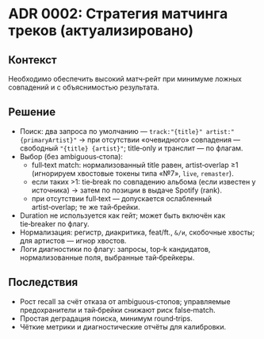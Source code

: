 # ADR 0002: Стратегия матчинга треков (актуализировано)

## Контекст
Необходимо обеспечить высокий матч‑рейт при минимуме ложных совпадений и с объяснимостью результата.

## Решение
- Поиск: два запроса по умолчанию — `track:"{title}" artist:"{primaryArtist}"` → при отсутствии «очевидного» совпадения — свободный `"{title} {artist}"`; title‑only и транслит — по флагам.
- Выбор (без ambiguous‑стопа):
  - full‑text match: нормализованный title равен, artist‑overlap ≥1 (игнорируем хвостовые токены типа «№7», `live`, `remaster`).
  - если таких >1: tie‑break по совпадению альбома (если известен у источника) → затем по позиции в выдаче Spotify (rank).
  - при отсутствии full‑text — допускается ослабленный artist‑overlap; те же тай‑брейки.
- Duration не используется как гейт; может быть включён как tie‑breaker по флагу.
- Нормализация: регистр, диакритика, feat/ft., `&/и`, скобочные хвосты; для артистов — игнор хвостов.
- Логи диагностики по флагу: запросы, top‑k кандидатов, нормализованные поля, выбранные тай‑брейкеры.

## Последствия
- Рост recall за счёт отказа от ambiguous‑стопов; управляемые предохранители и тай‑брейки снижают риск false‑match.
- Простая деградация поиска, минимум round‑trips.
- Чёткие метрики и диагностические отчёты для калибровки.



